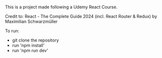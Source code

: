 This is a project made following a Udemy React Course.

Credit to: React - The Complete Guide 2024 (incl. React Router & Redux) by Maximilian Schwarzmüller

To run:
- git clone the repository
- run 'npm install'
- run 'npm run dev'
